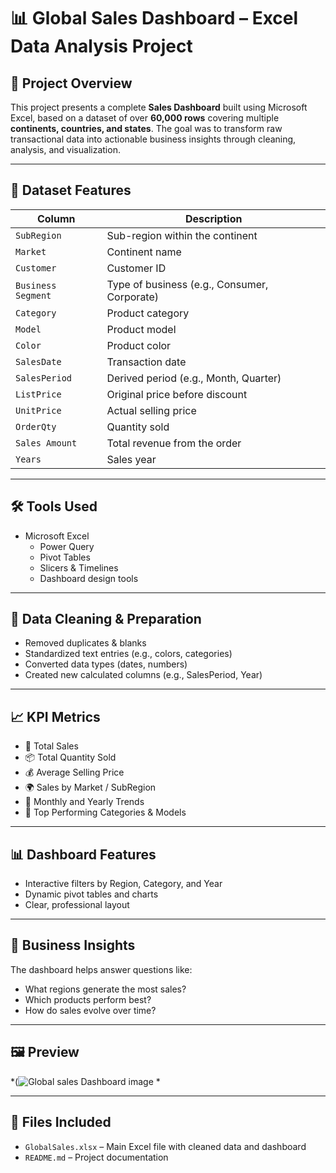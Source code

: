 # 📊 Global Sales Dashboard – Excel Data Analysis Project

## 🧾 Project Overview
This project presents a complete **Sales Dashboard** built using Microsoft Excel, based on a dataset of over **60,000 rows** covering multiple **continents, countries, and states**. The goal was to transform raw transactional data into actionable business insights through cleaning, analysis, and visualization.

---

## 🧩 Dataset Features

| Column | Description |
|--------|-------------|
| `SubRegion` | Sub-region within the continent |
| `Market` | Continent name |
| `Customer` | Customer ID |
| `Business Segment` | Type of business (e.g., Consumer, Corporate) |
| `Category` | Product category |
| `Model` | Product model |
| `Color` | Product color |
| `SalesDate` | Transaction date |
| `SalesPeriod` | Derived period (e.g., Month, Quarter) |
| `ListPrice` | Original price before discount |
| `UnitPrice` | Actual selling price |
| `OrderQty` | Quantity sold |
| `Sales Amount` | Total revenue from the order |
| `Years` | Sales year |

---

## 🛠 Tools Used
- Microsoft Excel
  - Power Query
  - Pivot Tables
  - Slicers & Timelines
  - Dashboard design tools

---

## 🧹 Data Cleaning & Preparation
- Removed duplicates & blanks
- Standardized text entries (e.g., colors, categories)
- Converted data types (dates, numbers)
- Created new calculated columns (e.g., SalesPeriod, Year)

---

## 📈 KPI Metrics
- 🧾 Total Sales
- 📦 Total Quantity Sold
- 💰 Average Selling Price
- 🌍 Sales by Market / SubRegion
- 📆 Monthly and Yearly Trends
- 🎯 Top Performing Categories & Models

---

## 📊 Dashboard Features
- Interactive filters by Region, Category, and Year
- Dynamic pivot tables and charts
- Clear, professional layout

---

## 🎯 Business Insights
The dashboard helps answer questions like:
- What regions generate the most sales?
- Which products perform best?
- How do sales evolve over time?

---

## 🖼️ Preview
*(![Global sales Dashboard image](https://github.com/user-attachments/assets/8bdb8518-5f21-4290-b358-0f711c2ab9d5)
*


---

## 📁 Files Included
- `GlobalSales.xlsx` – Main Excel file with cleaned data and dashboard
- `README.md` – Project documentation

